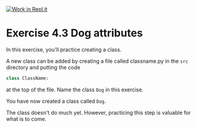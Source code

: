 [![Work in Repl.it](https://classroom.github.com/assets/work-in-replit-14baed9a392b3a25080506f3b7b6d57f295ec2978f6f33ec97e36a161684cbe9.svg)](https://classroom.github.com/online_ide?assignment_repo_id=4828009&assignment_repo_type=AssignmentRepo)
# Exercise 4.3 Dog attributes

In this exercise, you'll practice creating a class.

A new class can be added by creating a file called classname.py in the `src` directory and putting the code

```python
class ClassName:
```

at the top of the file. Name the class `Dog` in this exercise.

You have now created a class called `Dog`.

The class doesn't do much yet. However, practicing this step is valuable for what is to come.
